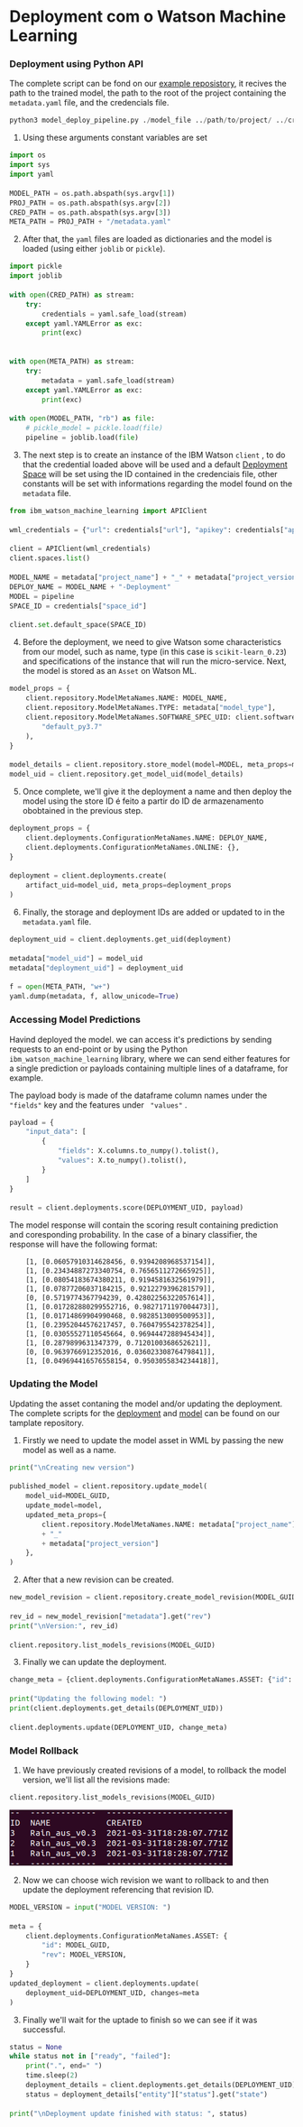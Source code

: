 # Deployment com o Watson Machine Learning


### Deployment using Python API  

The complete script can be fond on our [example reposistory](https://github.com/MLOPsStudyGroup/dvc-gitactions/blob/master/src/scripts/Pipelines/model_deploy_pipeline.py), it recives the path to the trained model, the path to the root of the project containing the ```metadata.yaml``` file, and the credencials file.

```python
python3 model_deploy_pipeline.py ./model_file ../path/to/project/ ../credentials.yaml
```

1. Using these arguments constant variables are set
```python
import os
import sys
import yaml

MODEL_PATH = os.path.abspath(sys.argv[1])
PROJ_PATH = os.path.abspath(sys.argv[2])
CRED_PATH = os.path.abspath(sys.argv[3])
META_PATH = PROJ_PATH + "/metadata.yaml"
```
2. After that, the ```yaml``` files are loaded as dictionaries and the model is loaded (using either ```joblib``` or ```pickle```).
```python
import pickle
import joblib

with open(CRED_PATH) as stream:
    try:
        credentials = yaml.safe_load(stream)
    except yaml.YAMLError as exc:
        print(exc)


with open(META_PATH) as stream:
    try:
        metadata = yaml.safe_load(stream)
    except yaml.YAMLError as exc:
        print(exc)

with open(MODEL_PATH, "rb") as file:
    # pickle_model = pickle.load(file)
    pipeline = joblib.load(file)
```
3. The next step is to create an instance of the IBM Watson ```client``` , to do that the credential loaded above will be used and a default [Deployment Space](paginaDoDeploySpace) will be set using the ID contained in the credenciais file, other constants will be set with informations regarding the model found on the ```metadata``` file.
```python
from ibm_watson_machine_learning import APIClient

wml_credentials = {"url": credentials["url"], "apikey": credentials["apikey"]}

client = APIClient(wml_credentials)
client.spaces.list()

MODEL_NAME = metadata["project_name"] + "_" + metadata["project_version"]
DEPLOY_NAME = MODEL_NAME + "-Deployment"
MODEL = pipeline
SPACE_ID = credentials["space_id"]

client.set.default_space(SPACE_ID)
```
4. Before the deployment, we need to give Watson some characteristics from our model, such as name, type (in this case is  ```scikit-learn_0.23```) and specifications of the instance that will run the micro-service. Next, the model is stored as an ```Asset``` on Watson ML.
```python
model_props = {
    client.repository.ModelMetaNames.NAME: MODEL_NAME,
    client.repository.ModelMetaNames.TYPE: metadata["model_type"],
    client.repository.ModelMetaNames.SOFTWARE_SPEC_UID: client.software_specifications.get_id_by_name(
        "default_py3.7"
    ),
}

model_details = client.repository.store_model(model=MODEL, meta_props=model_props)
model_uid = client.repository.get_model_uid(model_details)
```
5. Once complete, we'll give it the deployment a name and then deploy the model using the store ID é feito a partir do ID de armazenamento obobtained in the previous step.
```python
deployment_props = {
    client.deployments.ConfigurationMetaNames.NAME: DEPLOY_NAME,
    client.deployments.ConfigurationMetaNames.ONLINE: {},
}

deployment = client.deployments.create(
    artifact_uid=model_uid, meta_props=deployment_props
)
```
6. Finally, the storage and deployment IDs are added or updated to in the ```metadata.yaml``` file.
```python
deployment_uid = client.deployments.get_uid(deployment)

metadata["model_uid"] = model_uid
metadata["deployment_uid"] = deployment_uid

f = open(META_PATH, "w+")
yaml.dump(metadata, f, allow_unicode=True)
```


### Accessing Model Predictions

Havind deployed the model. we can access it's predictions by sending requests to an end-point or by using the Python ```ibm_watson_machine_learning``` library, where we can send either features for a single prediction or payloads containing multiple lines of a dataframe, for example.

The payload body is made of the dataframe column names under the ```"fields"``` key and the features under ``` "values"``` .

```python
payload = {
    "input_data": [
        {
            "fields": X.columns.to_numpy().tolist(),
            "values": X.to_numpy().tolist(),
        }
    ]
}

result = client.deployments.score(DEPLOYMENT_UID, payload)
```
The model response will contain the scoring result containing prediction and coresponding probability. In the case of a binary classifier, the response will have the following format:

        [1, [0.06057910314628456, 0.9394208968537154]],
        [1, [0.23434887273340754, 0.7656511272665925]],
        [1, [0.08054183674380211, 0.9194581632561979]],
        [1, [0.07877206037184215, 0.9212279396281579]],
        [0, [0.5719774367794239, 0.42802256322057614]],
        [1, [0.017282880299552716, 0.9827171197004473]],
        [1, [0.01714869904990468, 0.9828513009500953]],
        [1, [0.23952044576217457, 0.7604795542378254]],
        [1, [0.03055527110545664, 0.9694447288945434]],
        [1, [0.2879899631347379, 0.7120100368652621]],
        [0, [0.9639766912352016, 0.03602330876479841]],
        [1, [0.049694416576558154, 0.9503055834234418]],


### Updating the Model
Updating the asset contaning the model and/or updating the deployment. The complete scripts for the [deployment](https://github.com/MLOPsStudyGroup/dvc-gitactions/blob/master/src/scripts/Pipelines/model_update_deployment_pipeline.py) and [model](https://github.com/MLOPsStudyGroup/dvc-gitactions/blob/master/src/scripts/Pipelines/model_update_pipeline.py) can be found on our tamplate repository.

1. Firstly we need to update the model asset in WML by passing the new model as well as a name.

```python 
print("\nCreating new version")

published_model = client.repository.update_model(
    model_uid=MODEL_GUID,
    update_model=model,
    updated_meta_props={
        client.repository.ModelMetaNames.NAME: metadata["project_name"]
        + "_"
        + metadata["project_version"]
    },
)
```
2. After that a new revision can be created.
```python 
new_model_revision = client.repository.create_model_revision(MODEL_GUID)

rev_id = new_model_revision["metadata"].get("rev")
print("\nVersion:", rev_id)

client.repository.list_models_revisions(MODEL_GUID)
```
3. Finally we can update the deployment.
```python
change_meta = {client.deployments.ConfigurationMetaNames.ASSET: {"id": MODEL_GUID}}

print("Updating the following model: ")
print(client.deployments.get_details(DEPLOYMENT_UID))

client.deployments.update(DEPLOYMENT_UID, change_meta)
```

### Model Rollback
1. We have previously created revisions of a model, to rollback the model version, we'll list all the revisions made:
```python
client.repository.list_models_revisions(MODEL_GUID)
```
![](../assets/versions.PNG)

2. Now we can choose wich revision we want to rollback to and then update the deployment referencing that revision ID.
```python
MODEL_VERSION = input("MODEL VERSION: ")

meta = {
    client.deployments.ConfigurationMetaNames.ASSET: {
        "id": MODEL_GUID,
        "rev": MODEL_VERSION,
    }
}
updated_deployment = client.deployments.update(
    deployment_uid=DEPLOYMENT_UID, changes=meta
)
```
3. Finally we'll wait for the uptade to finish so we can see if it was successful.
```python
status = None
while status not in ["ready", "failed"]:
    print(".", end=" ")
    time.sleep(2)
    deployment_details = client.deployments.get_details(DEPLOYMENT_UID)
    status = deployment_details["entity"]["status"].get("state")

print("\nDeployment update finished with status: ", status)
```